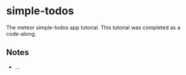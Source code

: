 # simple-todos
The meteor simple-todos app tutorial. This tutorial was completed as a code-along.

## Notes
* ...


